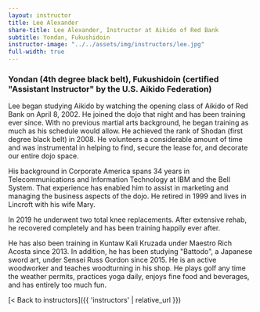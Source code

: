 ```yaml
---
layout: instructor
title: Lee Alexander
share-title: Lee Alexander, Instructor at Aikido of Red Bank
subtitle: Yondan, Fukushidoin
instructor-image: "../../assets/img/instructors/lee.jpg"
full-width: true
---
```


### Yondan (4th degree black belt), Fukushidoin (certified "Assistant Instructor" by the U.S. Aikido Federation)

Lee began studying Aikido by watching the opening class of Aikido of Red Bank on April 8, 2002. He joined the dojo that night and has been training ever since. With no previous martial arts background, he began training as much as his schedule would allow. He achieved the rank of Shodan (first degree black belt) in 2008. He volunteers a considerable amount of time and was instrumental in helping to find, secure the lease for, and decorate our entire dojo space.

His background in Corporate America spans 34 years in Telecommunications and Information Technology at IBM and the Bell System. That experience has enabled him to assist in marketing and managing the business aspects of the dojo. He retired in 1999 and lives in Lincroft with his wife Mary.

In 2019 he underwent two total knee replacements. After extensive rehab, he recovered completely and has been training happily ever after.

He has also been training in Kuntaw Kali Kruzada under Maestro Rich Acosta since 2013. In addition, he has been studying "Battodo", a Japanese sword art, under Sensei Russ Gordon since 2015. He is an active woodworker and teaches woodturning in his shop. He plays golf any time the weather permits, practices yoga daily, enjoys fine food and beverages, and has entirely too much fun.

[< Back to instructors]({{ 'instructors' | relative_url }})
